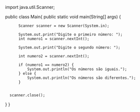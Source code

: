 import java.util.Scanner;


  public class Main{
      public static void main(String[] args) {

          Scanner scanner = new Scanner(System.in);

          System.out.print("Digite o primeiro número: ");
          int numero1 = scanner.nextInt();

          System.out.print("Digite o segundo número: ");

          int numero2 = scanner.nextInt();

          if (numero1 == numero2) {
              System.out.println("Os números são iguais.");
          } else {
              System.out.println("Os números são diferentes.");
          }


      scanner.close();
  }
}
